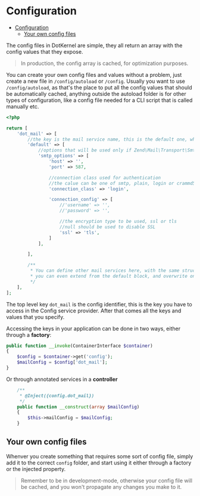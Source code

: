 # Configuration

- [Configuration](#configuration)
    - [Your own config files](#your-own-config-files)

The config files in DotKernel are simple, they all return an array with the config values that they expose.

> In production, the config array is cached, for optimization purposes.

You can create your own config files and values without a problem, just create a new file in `/config/autoload` or `/config`.
Usually you want to use `/config/autoload`, as that's the place to put all the config values that should be automatically cached, anything outside the autoload folder is for other types of configuration, like a config file needed for a CLI script that is called manually etc.

```php
<?php

return [
    'dot_mail' => [
        //the key is the mail service name, this is the default one, which does not extends any configuration
        'default' => [
            //options that will be used only if Zend\Mail\Transport\Smtp adapter is used
            'smtp_options' => [
                'host' => '',
                'port' => 587,

                //connection class used for authentication
                //the calue can be one of smtp, plain, login or crammd5
                'connection_class' => 'login',

                'connection_config' => [
                    //'username' => '',
                    //'password' => '',

                    //the encryption type to be used, ssl or tls
                    //null should be used to disable SSL
                    'ssl' => 'tls',
                ]
            ],

        ],

        /**
         * You can define other mail services here, with the same structure as the defaul block
         * you can even extend from the default block, and overwrite only the differences
         */
    ],
];
```

The top level key `dot_mail` is the config identifier, this is the key you have to access in the Config service provider.
After that comes all the keys and values that you specify.

Accessing the keys in your application can be done in two ways, either through a **factory**:

```php
public function __invoke(ContainerInterface $container)
{
    $config = $container->get('config');
    $mailConfig = $config['dot_mail'];
}
```

Or through annotated services in a **controller**

```php
    /**
     * @Inject({config.dot_mail})
     */
    public function __construct(array $mailConfig)
    {
        $this->mailConfig = $mailConfig;
    }
```

## Your own config files

Whenver you create something that requires some sort of config file, simply add it to the correct `config` folder, and start using it either through a factory or the injected property.

> Remember to be in development-mode, otherwise your config file will be cached, and you won't propagate any changes you make to it.
